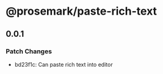 # @prosemark/paste-rich-text

## 0.0.1

### Patch Changes

- bd23f1c: Can paste rich text into editor
